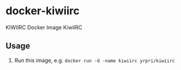 # docker-kiwiirc

KIWIIRC Docker Image KiwiIRC

## Usage

1. Run this image, e.g.
  `docker run -d -name kiwiirc yrpri/kiwiirc`
